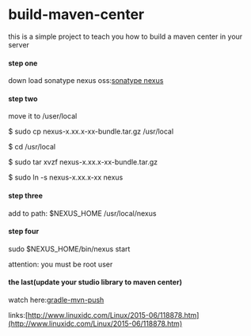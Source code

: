 # build-maven-center
this is a simple project to teach you how to build a maven center in your server

#### step one 

down load sonatype nexus oss:[sonatype nexus](http://www.sonatype.org/nexus/go/) 

#### step two

move it to /user/local

$ sudo cp nexus-x.xx.x-xx-bundle.tar.gz /usr/local

$ cd /usr/local

$ sudo tar xvzf nexus-x.xx.x-xx-bundle.tar.gz

$ sudo ln -s nexus-x.xx.x-xx nexus

#### step three

add to path:  $NEXUS_HOME   /usr/local/nexus

#### step four

sudo $NEXUS_HOME/bin/nexus start

attention: you must be root user

#### the last(update your studio library to maven center)

watch here:[gradle-mvn-push](https://github.com/chrisbanes/gradle-mvn-push)



links:[http://www.linuxidc.com/Linux/2015-06/118878.htm](http://www.linuxidc.com/Linux/2015-06/118878.htm)

